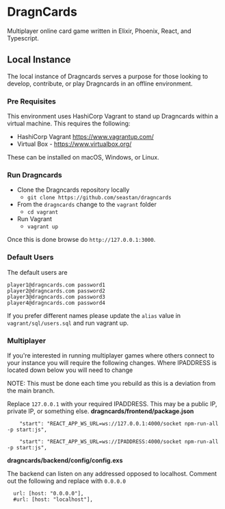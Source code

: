 # DragnCards
Multiplayer online card game written in Elixir, Phoenix, React, and Typescript.



## Local Instance

The local instance of Dragncards serves a purpose for those looking to develop, contribute, or play Dragncards in an offline environment.

### Pre Requisites

This environment uses HashiCorp Vagrant to stand up Dragncards within a virtual machine. This requires the following:

* HashiCorp Vagrant https://www.vagrantup.com/
* Virtual Box - https://www.virtualbox.org/

These can be installed on macOS, Windows, or Linux.

### Run Dragncards

- Clone the Dragncards repository locally
  - `git clone https://github.com/seastan/dragncards`
- From the `dragncards` change to the `vagrant` folder
  - `cd vagrant`
- Run Vagrant
  - `vagrant up`

Once this is done browse do `http://127.0.0.1:3000`.

### Default Users

The default users are
```
player1@dragncards.com password1
player2@dragncards.com password2
player3@dragncards.com password3
player4@dragncards.com password4
```
If you prefer different names please update the `alias` value in `vagrant/sql/users.sql` and run vagrant up.


### Multiplayer

If you're interested in running multiplayer games where others connect to your instance you will require the following changes. Where IPADDRESS is located down below you will need to change

NOTE: This must be done each time you rebuild as this is a deviation from the main branch.

Replace `127.0.0.1` with your required IPADDRESS. This may be a public IP, private IP, or something else. 
**dragncards/frontend/package.json**
```
    "start": "REACT_APP_WS_URL=ws://127.0.0.1:4000/socket npm-run-all -p start:js",
  
    "start": "REACT_APP_WS_URL=ws://IPADDRESS:4000/socket npm-run-all -p start:js",
```

**dragncards/backend/config/config.exs**

The backend can listen on any addressed opposed to localhost. Comment out the following and replace with `0.0.0.0`
```
  url: [host: "0.0.0.0"],
  #url: [host: "localhost"],
```

